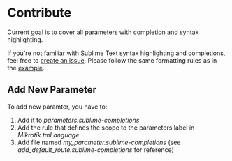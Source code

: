 Contribute
==========

Current goal is to cover all parameters with completion and syntax highlighting.

If you're not familiar with Sublime Text syntax highlighting and completions, feel free to [create an issue](https://github.com/Kentzo/MikrotikScript/issues/new).
Please follow the same formatting rules as in the [example](https://github.com/Kentzo/MikrotikScript/issues/1).

Add New Parameter
-----------------
To add new paramter, you have to:

1. Add it to *parameters.sublime-completions*
2. Add the rule that defines the scope to the parameters label in *Mikrotik.tmLanguage*
3. Add file named *my_parameter.sublime-completions* (see *add_default_route.sublime-completions* for reference)

